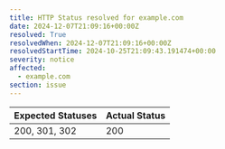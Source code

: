 ```yaml
---
title: HTTP Status resolved for example.com
date: 2024-12-07T21:09:16+00:00Z
resolved: True
resolvedWhen: 2024-12-07T21:09:16+00:00Z
resolvedStartTime: 2024-10-25T21:09:43.191474+00:00
severity: notice
affected:
  - example.com
section: issue
---
```


| Expected Statuses | Actual Status  |
|-------------------|----------------|
| 200, 301, 302 | 200 |

